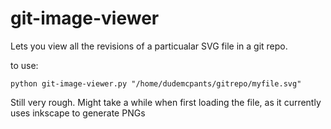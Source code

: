 git-image-viewer
================

Lets you view all the revisions of a particualar SVG file in a git repo.

to use:

```python git-image-viewer.py "/home/dudemcpants/gitrepo/myfile.svg"```


Still very rough. Might take a while when first loading the file, as it 
currently uses inkscape to generate PNGs 



